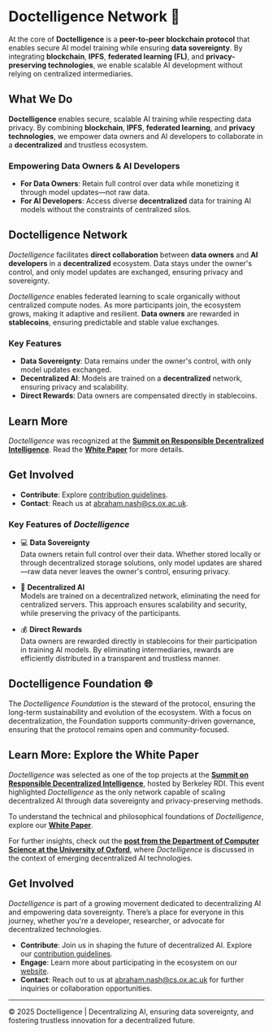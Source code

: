 # Doctelligence Network 🚀

At the core of **Doctelligence** is a **peer-to-peer blockchain protocol** that enables secure AI model training while ensuring **data sovereignty**. By integrating **blockchain**, **IPFS**, **federated learning (FL)**, and **privacy-preserving technologies**, we enable scalable AI development without relying on centralized intermediaries.

## What We Do

**Doctelligence** enables secure, scalable AI training while respecting data privacy. By combining **blockchain**, **IPFS**, **federated learning**, and **privacy technologies**, we empower data owners and AI developers to collaborate in a **decentralized** and trustless ecosystem.

### Empowering Data Owners & AI Developers

- **For Data Owners**: Retain full control over data while monetizing it through model updates—not raw data.
- **For AI Developers**: Access diverse **decentralized** data for training AI models without the constraints of centralized silos.

## Doctelligence Network

*Doctelligence* facilitates **direct collaboration** between **data owners** and **AI developers** in a **decentralized** ecosystem. Data stays under the owner's control, and only model updates are exchanged, ensuring privacy and sovereignty.

*Doctelligence* enables federated learning to scale organically without centralized compute nodes. As more participants join, the ecosystem grows, making it adaptive and resilient. **Data owners** are rewarded in **stablecoins**, ensuring predictable and stable value exchanges.

### Key Features

- **Data Sovereignty**: Data remains under the owner's control, with only model updates exchanged.
- **Decentralized AI**: Models are trained on a **decentralized** network, ensuring privacy and scalability.
- **Direct Rewards**: Data owners are compensated directly in stablecoins.

## Learn More

*Doctelligence* was recognized at the **[Summit on Responsible Decentralized Intelligence](https://rdi.berkeley.edu/events/decentralizationaisummit24)**. Read the **[White Paper](https://github.com/Doctelligence/White-Paper/blob/main/Decentralized%20Intelligence%20Network%20(DIN).pdf)** for more details.

## Get Involved

- **Contribute**: Explore [contribution guidelines](https://github.com/Doctelligence/DIN-Protocol-Proposals-DPP).
- **Contact**: Reach us at [abraham.nash@cs.ox.ac.uk](mailto:abraham.nash@cs.ox.ac.uk).

### Key Features of *Doctelligence*

- 💻 **Data Sovereignty**  
  Data owners retain full control over their data. Whether stored locally or through decentralized storage solutions, only model updates are shared—raw data never leaves the owner's control, ensuring privacy.

- 🤖 **Decentralized AI**  
  Models are trained on a decentralized network, eliminating the need for centralized servers. This approach ensures scalability and security, while preserving the privacy of the participants.

- 💰 **Direct Rewards**  
  Data owners are rewarded directly in stablecoins for their participation in training AI models. By eliminating intermediaries, rewards are efficiently distributed in a transparent and trustless manner.

## Doctelligence Foundation 🌐 
The *Doctelligence Foundation* is the steward of the protocol, ensuring the long-term sustainability and evolution of the ecosystem. With a focus on decentralization, the Foundation supports community-driven governance, ensuring that the protocol remains open and community-focused.

## Learn More: Explore the White Paper

*Doctelligence* was selected as one of the top projects at the **[Summit on Responsible Decentralized Intelligence](https://rdi.berkeley.edu/events/decentralizationaisummit24)**, hosted by Berkeley RDI. This event highlighted *Doctelligence* as the only network capable of scaling decentralized AI through data sovereignty and privacy-preserving methods.

To understand the technical and philosophical foundations of *Doctelligence*, explore our **[White Paper](https://github.com/Doctelligence/White-Paper/blob/main/Decentralized%20Intelligence%20Network%20(DIN).pdf)**.

For further insights, check out the **[post from the Department of Computer Science at the University of Oxford](https://www.linkedin.com/feed/update/urn:li:activity:7229826012803395584/)**, where *Doctelligence* is discussed in the context of emerging decentralized AI technologies.

## Get Involved

*Doctelligence* is part of a growing movement dedicated to decentralizing AI and empowering data sovereignty. There’s a place for everyone in this journey, whether you're a developer, researcher, or advocate for decentralized technologies.

- **Contribute**: Join us in shaping the future of decentralized AI. Explore our [contribution guidelines](https://github.com/Doctelligence/DIN-Protocol-Proposals-DPP).
- **Engage**: Learn more about participating in the ecosystem on our [website](https://doctelligence.github.io).
- **Contact**: Reach out to us at [abraham.nash@cs.ox.ac.uk](mailto:abraham.nash@cs.ox.ac.uk) for further inquiries or collaboration opportunities.

---

© 2025 Doctelligence | Decentralizing AI, ensuring data sovereignty, and fostering trustless innovation for a decentralized future.
